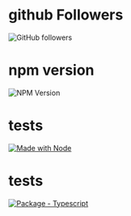 # github Followers
![GitHub followers](https://img.shields.io/github/followers/:AzizSaidani?style=for-the-badge)
# npm version
![NPM Version](https://img.shields.io/npm/v/:packageName)


# tests 
[![Made with Node](https://img.shields.io/badge/dynamic/json?label=node&query=%24.engines%5B%22node%22%5D&url=https%3A%2F%2Fraw.githubusercontent.com%2FAzizSaidani%2Fgithubactions%2Fmaster%2Fpackage.json)](https://nodejs.org "Go to Node.js homepage")

# tests 


[![Package - Typescript](https://img.shields.io/github/package-json/dependency-version/AzizSaidani/githubactions/dev/typescript?logo=typescript&logoColor=white)](https://www.npmjs.com/package/typescript "Go to TypeScript on NPM")
